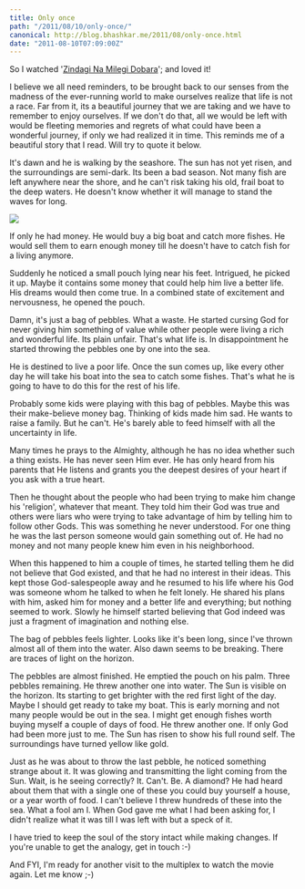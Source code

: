 ```yaml
---
title: Only once
path: "/2011/08/10/only-once/"
canonical: http://blog.bhashkar.me/2011/08/only-once.html
date: "2011-08-10T07:09:00Z"
---
```

So I watched '[Zindagi Na Milegi Dobara](http://www.imdb.com/title/tt1562872/)'; and loved it!

I believe we all need reminders, to be brought back to our senses from the madness of the ever-running world to make ourselves realize that life is not a race.<span class="more"></span> Far from it, its a beautiful journey that we are taking and we have to remember to enjoy ourselves. If we don't do that, all we would be left with would be fleeting memories and regrets of what could have been a wonderful journey, if only we had realized it in time. This reminds me of a beautiful story that I read. Will try to quote it below.

It's dawn and he is walking by the seashore. The sun has not yet risen, and the surroundings are semi-dark. Its been a bad season. Not many fish are left anywhere near the shore, and he can't risk taking his old, frail boat to the deep waters. He doesn't know whether it will manage to stand the waves for long.

![](http://4.bp.blogspot.com/-yghiKCfz-eY/T6Z6FG88TzI/AAAAAAAAA30/GlwU94GvPbQ/s1600/orange_glow_of_the_dawn_sun_and_beauty_of_the_sky_reflecting_in_the_beach_and_sea.2560x1600.ba7662ff.jpg)

If only he had money. He would buy a big boat and catch more fishes. He would sell them to earn enough money till he doesn't have to catch fish for a living anymore.

Suddenly he noticed a small pouch lying near his feet. Intrigued, he picked it up. Maybe it contains some money that could help him live a better life. His dreams would then come true. In a combined state of excitement and nervousness, he opened the pouch.

Damn, it's just a bag of pebbles. What a waste. He started cursing God for never giving him something of value while other people were living a rich and wonderful life. Its plain unfair. That's what life is. In disappointment  he started throwing the pebbles one by one into the sea.

He is destined to live a poor life. Once the sun comes up, like every other day he will take his boat into the sea to catch some fishes. That's what he is going to have to do this for the rest of his life.

Probably some kids were playing with this bag of pebbles. Maybe this was their make-believe money bag. Thinking of kids made him sad. He wants to raise a family. But he can't. He's barely able to feed himself with all the uncertainty in life.

Many times he prays to the Almighty, although he has no idea whether such a thing exists. He has never seen Him ever. He has only heard from his parents that He listens and grants you the deepest desires of your heart if you ask with a true heart.

Then he thought about the people who had been trying to make him change his 'religion', whatever that meant. They told him their God was true and others were liars who were trying to take advantage of him by telling him to follow other Gods. This was something he never understood. For one thing he was the last person someone would gain something out of. He had no money and not many people knew him even in his neighborhood.

When this happened to him a couple of times, he started telling them he did not believe that God existed, and that he had no interest in their ideas. This kept those God-salespeople away and he resumed to his life where his God was someone whom he talked to when he felt lonely. He shared his plans with him, asked him for money and a better life and everything; but nothing seemed to work. Slowly he himself started believing that God indeed was just a fragment of imagination and nothing else.

The bag of pebbles feels lighter. Looks like it's been long, since I've thrown almost all of them into the water. Also dawn seems to be breaking. There are traces of light on the horizon.

The pebbles are almost finished. He emptied the pouch on his palm. Three pebbles remaining. He threw another one into water. The Sun is visible on the horizon. Its starting to get brighter with the red first light of the day. Maybe I should get ready to take my boat. This is early morning and not many people would be out in the sea. I might get enough fishes worth buying myself a couple of days of food. He threw another one. If only God had been more just to me. The Sun has risen to show his full round self. The surroundings have turned yellow like gold.

Just as he was about to throw the last pebble, he noticed something strange about it. It was glowing and transmitting the light coming from the Sun. Wait, is he seeing correctly? It. Can't. Be. A diamond? He had heard about them that with a single one of these you could buy yourself a house, or a year worth of food. I can't believe I threw hundreds of these into the sea. What a fool am I. When God gave me what I had been asking for, I didn't realize what it was till I was left with but a speck of it.

I have tried to keep the soul of the story intact while making changes. If you're unable to get the analogy, get in touch :-)

And FYI, I'm ready for another visit to the multiplex to watch the movie again.
Let me know ;-)
